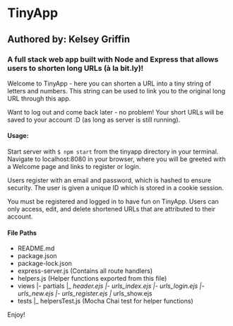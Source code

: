 # TinyApp
## Authored by: Kelsey Griffin

### A full stack web app built with Node and Express that allows users to shorten long URLs (à la bit.ly)!

Welcome to TinyApp - here you can shorten a URL into a tiny string of letters and numbers. This string can be used to link you to the original long URL through this app.

Want to log out and come back later - no problem! Your short URLs will be saved to your account :D (as long as server is still running).


#### Usage:

Start server with `$ npm start` from the tinyapp directory in your terminal.
Navigate to localhost:8080 in your browser, where you will be greeted with a Welcome page and links to register or login. 

Users register with an email and password, which is hashed to ensure security. The user is given a unique ID which is stored in a cookie session. 

You must be registered and logged in to have fun on TinyApp.
Users can only access, edit, and delete shortened URLs that are attributed to their account.

#### File Paths
- README.md
- package.json
- package-lock.json
- express-server.js (Contains all route handlers)
- helpers.js (Helper functions exported from this file)
- views
 |- partials
   |_ _header.ejs
 |- urls_index.ejs
 |- urls_login.ejs
 |- urls_new.ejs
 |- urls_register.ejs
 |_ urls_show.ejs
- tests
 |_ helpersTest.js (Mocha Chai test for helper functions)



Enjoy!

